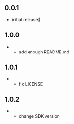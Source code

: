 ## 0.0.1

* initial release🎉

## 1.0.0

* - add enough README.md

## 1.0.1

* - fix LICENSE

## 1.0.2

* - change SDK version
